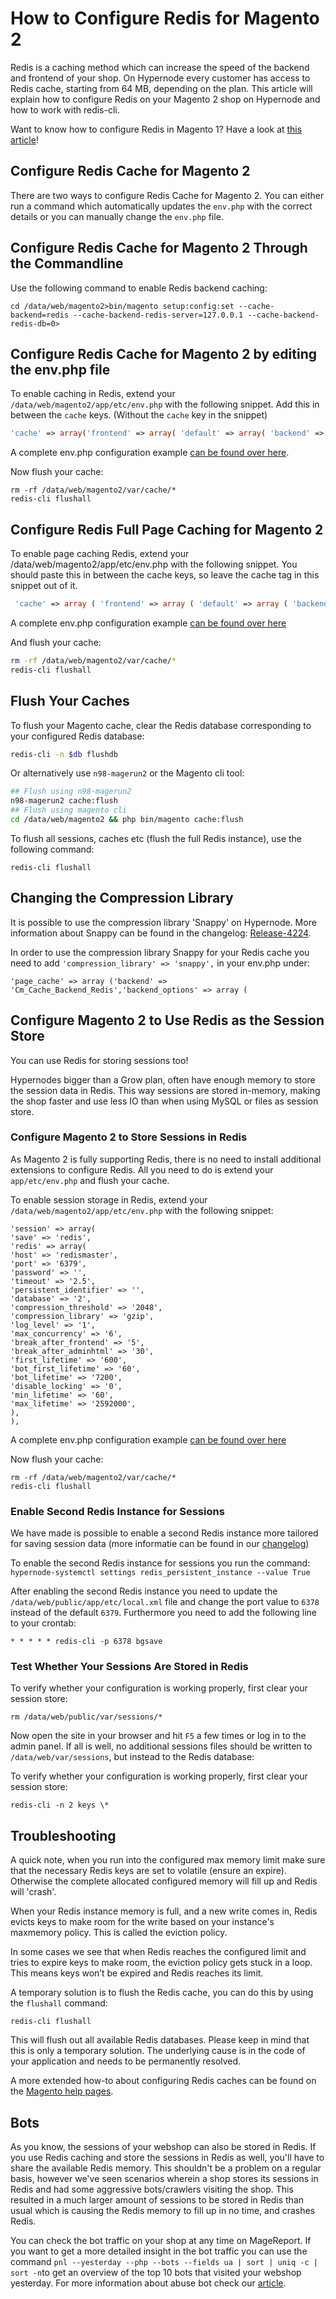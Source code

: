 <!-- source: https://support.hypernode.com/en/ecommerce/magento-2/how-to-configure-redis-for-magento-2/ -->
# How to Configure Redis for Magento 2

Redis is a caching method which can increase the speed of the backend and frontend of your shop. On Hypernode every customer has access to Redis cache, starting from 64 MB, depending on the plan. This article will explain how to configure Redis on your Magento 2 shop on Hypernode and how to work with redis-cli.

Want to know how to configure Redis in Magento 1? Have a look at [this article](https://support.hypernode.com/en/ecommerce/magento-1/how-to-configure-redis-for-magento-1)!


Configure Redis Cache for Magento 2
-----------------------------------

There are two ways to configure Redis Cache for Magento 2. You can either run a command which automatically updates the `env.php` with the correct details or you can manually change the `env.php` file.

Configure Redis Cache for Magento 2 Through the Commandline
-----------------------------------------------------------

Use the following command to enable Redis backend caching:

```nginx
cd /data/web/magento2>bin/magento setup:config:set --cache-backend=redis --cache-backend-redis-server=127.0.0.1 --cache-backend-redis-db=0>
```
Configure Redis Cache for Magento 2 by editing the env.php file
---------------------------------------------------------------

To enable caching in Redis, extend your `/data/web/magento2/app/etc/env.php` with the following snippet. Add this in between the `cache` keys. (Without the `cache` key in the snippet)

```php
'cache' => array('frontend' => array( 'default' => array( 'backend' => 'Cm_Cache_Backend_Redis', 'backend_options' => array( 'server' => '127.0.0.1', 'port' => '6379', ), ), ),),
```
A complete env.php configuration example [can be found over here](https://gist.github.com/hn-support/4bf9575e7896abf57dff2b5ac15f05ef).

Now flush your cache:

```nginx
rm -rf /data/web/magento2/var/cache/*
redis-cli flushall
```
Configure Redis Full Page Caching for Magento 2
-----------------------------------------------

To enable page caching Redis, extend your /data/web/magento2/app/etc/env.php with the following snippet. You should paste this in between the cache keys, so leave the cache tag in this snippet out of it.

```php
 'cache' => array ( 'frontend' => array ( 'default' => array ( 'backend' => 'Cm_Cache_Backend_Redis', 'backend_options' => array ( 'server' => '127.0.0.1', 'port' => '6379', ), ), // Start of snippet 'page_cache' => array ( 'backend' => 'Cm_Cache_Backend_Redis', 'backend_options' => array ( 'server' => '127.0.0.1', 'port' => '6379', 'database' => '1', 'compress_data' => '0', ), ), // End of snippet ), ),
```
A complete env.php configuration example [can be found over here](https://gist.github.com/hn-support/4bf9575e7896abf57dff2b5ac15f05ef)

And flush your cache:

```bash
rm -rf /data/web/magento2/var/cache/*
redis-cli flushall
```
Flush Your Caches
-----------------

To flush your Magento cache, clear the Redis database corresponding to your configured Redis database:

```bash
redis-cli -n $db flushdb
```
Or alternatively use `n98-magerun2` or the Magento cli tool:

```bash
## Flush using n98-magerun2
n98-magerun2 cache:flush
## Flush using magento cli
cd /data/web/magento2 && php bin/magento cache:flush
```
To flush all sessions, caches etc (flush the full Redis instance), use the following command:

```nginx
redis-cli flushall
```
Changing the Compression Library
--------------------------------

It is possible to use the compression library 'Snappy' on Hypernode. More information about Snappy can be found in the changelog: [Release-4224](https://changelog.hypernode.com/changelog/release-4224/).

In order to use the compression library Snappy for your Redis cache you need to add `'compression_library' => 'snappy',` in your env.php under:

```nginx
'page_cache' => array ('backend' => 'Cm_Cache_Backend_Redis','backend_options' => array (
```
Configure Magento 2 to Use Redis as the Session Store
-----------------------------------------------------

You can use Redis for storing sessions too!

Hypernodes bigger than a Grow plan, often have enough memory to store the session data in Redis. This way sessions are stored in-memory, making the shop faster and use less IO than when using MySQL or files as session store.

### Configure Magento 2 to Store Sessions in Redis

As Magento 2 is fully supporting Redis, there is no need to install additional extensions to configure Redis. All you need to do is extend your `app/etc/env.php` and flush your cache.

To enable session storage in Redis, extend your `/data/web/magento2/app/etc/env.php` with the following snippet:

```nginx
'session' => array(
'save' => 'redis',
'redis' => array(
'host' => 'redismaster',
'port' => '6379',
'password' => '',
'timeout' => '2.5',
'persistent_identifier' => '',
'database' => '2',
'compression_threshold' => '2048',
'compression_library' => 'gzip',
'log_level' => '1',
'max_concurrency' => '6',
'break_after_frontend' => '5',
'break_after_adminhtml' => '30',
'first_lifetime' => '600',
'bot_first_lifetime' => '60',
'bot_lifetime' => '7200',
'disable_locking' => '0',
'min_lifetime' => '60',
'max_lifetime' => '2592000',
),
),
```
A complete env.php configuration example [can be found over here](https://gist.github.com/hn-support/4bf9575e7896abf57dff2b5ac15f05ef)

Now flush your cache:

```nginx
rm -rf /data/web/magento2/var/cache/*
redis-cli flushall
```
### Enable Second Redis Instance for Sessions

We have made is possible to enable a second Redis instance more tailored for saving session data (more informatie can be found in our [changelog](https://changelog.hypernode.com/changelog/experimental-changes-redis-sessions-aws-performance/))

To enable the second Redis instance for sessions you run the command: `hypernode-systemctl settings redis_persistent_instance --value True`

After enabling the second Redis instance you need to update the `/data/web/public/app/etc/local.xml` file and change the port value to `6378` instead of the default `6379`. Furthermore you need to add the following line to your crontab:

```
* * * * * redis-cli -p 6378 bgsave
```
### Test Whether Your Sessions Are Stored in Redis

To verify whether your configuration is working properly, first clear your session store:

```nginx
rm /data/web/public/var/sessions/*

```

Now open the site in your browser and hit `F5` a few times or log in to the admin panel. If all is well, no additional sessions files should be written to `/data/web/var/sessions`, but instead to the Redis database:

To verify whether your configuration is working properly, first clear your session store:

```nginx
redis-cli -n 2 keys \*

```
Troubleshooting
---------------

A quick note, when you run into the configured max memory limit make sure that the necessary Redis keys are set to volatile (ensure an expire). Otherwise the complete allocated configured memory will fill up and Redis will 'crash'.

When your Redis instance memory is full, and a new write comes in, Redis evicts keys to make room for the write based on your instance's maxmemory policy. This is called the eviction policy.

In some cases we see that when Redis reaches the configured limit and tries to expire keys to make room, the eviction policy gets stuck in a loop. This means keys won’t be expired and Redis reaches its limit.

A temporary solution is to flush the Redis cache, you can do this by using the `flushall` command:

```nginx
redis-cli flushall
```
This will flush out all available Redis databases. Please keep in mind that this is only a temporary solution. The underlying cause is in the code of your application and needs to be permanently resolved.

A more extended how-to about configuring Redis caches can be found on the [Magento help pages](http://devdocs.magento.com/guides/v2.0/config-guide/redis/redis-pg-cache.html).

Bots
----

As you know, the sessions of your webshop can also be stored in Redis. If you use Redis caching and store the sessions in Redis as well, you'll have to share the available Redis memory. This shouldn't be a problem on a regular basis, however we've seen scenarios wherein a shop stores its sessions in Redis and had some aggressive bots/crawlers visiting the shop. This resulted in a much larger amount of sessions to be stored in Redis than usual which is causing the Redis memory to fill up in no time, and crashes Redis.

You can check the bot traffic on your shop at any time on MageReport. If you want to get a more detailed insight in the bot traffic you can use the command `pnl --yesterday --php --bots --fields ua | sort | uniq -c | sort -n`to get an overview of the top 10 bots that visited your webshop yesterday. For more information about abuse bot check our [article](https://support.hypernode.com/knowledgebase/fixing-bad-performance-caused-by-search-engines/).
